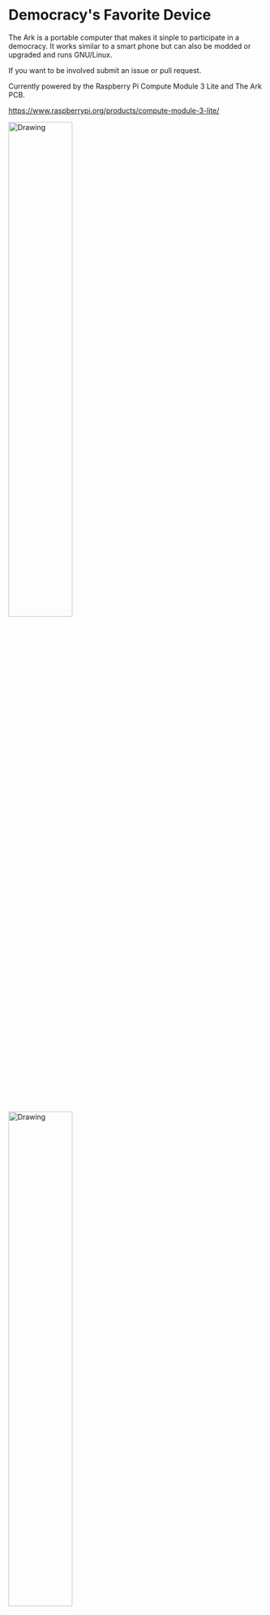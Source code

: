 # Democracy's Favorite Device

 The Ark is a portable computer that makes it sinple to participate in a democracy. It works similar to a smart phone but can also be modded or upgraded and runs GNU/Linux.
 
 If you want to be involved submit an issue or pull request.

Currently powered by the Raspberry Pi Compute Module 3 Lite and The Ark PCB.

https://www.raspberrypi.org/products/compute-module-3-lite/
 


<img src="https://github.com/thearkadia/The_Ark/blob/master/theark.jpg" alt="Drawing" style="width: 50%;"/>

<img src="https://github.com/thearkadia/The_Ark/blob/master/thearkback.JPG" alt="Drawing" style="width: 50%;"/>


<img src="https://github.com/thearkadia/The_Ark/blob/master/thearkvid.gif" alt="Drawing" style="width: 50%;"/>







